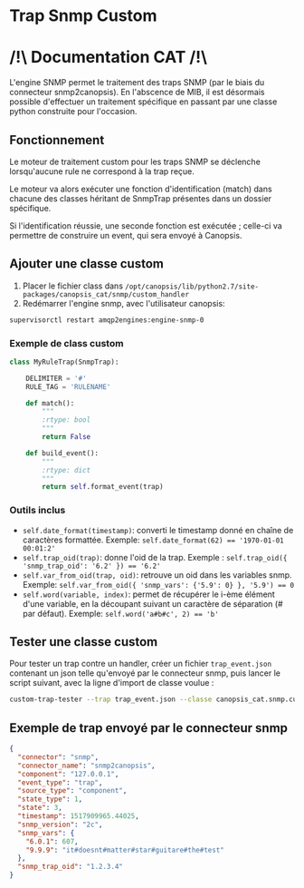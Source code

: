 # Trap Snmp Custom

# /!\ Documentation CAT /!\

L'engine SNMP permet le traitement des traps SNMP (par le biais du connecteur
snmp2canopsis). En l'abscence de MIB, il est désormais possible d'effectuer un
traitement spécifique en passant par une classe python construite pour l'occasion.

## Fonctionnement

Le moteur de traitement custom pour les traps SNMP se déclenche lorsqu'aucune
rule ne correspond à la trap reçue.

Le moteur va alors exécuter une fonction d'identification (match) dans chacune
des classes héritant de SnmpTrap présentes dans un dossier spécifique.

Si l'identification réussie, une seconde fonction est exécutée ; celle-ci va
permettre de construire un event, qui sera envoyé à Canopsis.

## Ajouter une classe custom

1. Placer le fichier class dans `/opt/canopsis/lib/python2.7/site-packages/canopsis_cat/snmp/custom_handler`
2. Redémarrer l'engine snmp, avec l'utilisateur canopsis:
```bash
supervisorctl restart amqp2engines:engine-snmp-0
```

### Exemple de class custom

```python
class MyRuleTrap(SnmpTrap):

    DELIMITER = '#'
    RULE_TAG = 'RULENAME'

    def match():
        """
        :rtype: bool
        """
        return False

    def build_event():
        """
        :rtype: dict
        """
        return self.format_event(trap)
```

### Outils inclus

* `self.date_format(timestamp)`: converti le timestamp donné en chaîne de
caractères formattée. Exemple: `self.date_format(62) == '1970-01-01 00:01:2'`
* `self.trap_oid(trap)`: donne l'oid de la trap.
Exemple : `self.trap_oid({ 'snmp_trap_oid': '6.2' }) == '6.2'`
* `self.var_from_oid(trap, oid)`: retrouve un oid dans les variables snmp.
Exemple: `self.var_from_oid({ 'snmp_vars': {'5.9': 0} }, '5.9') == 0`
* `self.word(variable, index)`: permet de récupérer le i-ème élément d'une
variable, en la découpant suivant un caractère de séparation (# par défaut).
Exemple: `self.word('a#b#c', 2) == 'b'`


## Tester une classe custom

Pour tester un trap contre un handler, créer un fichier `trap_event.json`
contenant un json telle qu'envoyé par le connecteur snmp, puis lancer le script
suivant, avec la ligne d'import de classe voulue :

```bash
custom-trap-tester --trap trap_event.json --classe canopsis_cat.snmp.custom_handler.<example>
```

## Exemple de trap envoyé par le connecteur snmp

```json
{
  "connector": "snmp",
  "connector_name": "snmp2canopsis",
  "component": "127.0.0.1",
  "event_type": "trap",
  "source_type": "component",
  "state_type": 1,
  "state": 3,
  "timestamp": 1517909965.44025,
  "snmp_version": "2c",
  "snmp_vars": {
    "6.0.1": 607,
    "9.9.9": "it#doesnt#matter#star#guitare#the#test"
  },
  "snmp_trap_oid": "1.2.3.4"
}
```
